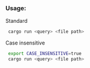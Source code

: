 ### Usage:

Standard

```bash
 cargo run <query> <file path>
```

Case insensitive

```bash
 export CASE_INSENSITIVE=true
 cargo run <query> <file path>
```
